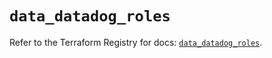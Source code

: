 # `data_datadog_roles`

Refer to the Terraform Registry for docs: [`data_datadog_roles`](https://registry.terraform.io/providers/datadog/datadog/3.55.0/docs/data-sources/roles).
